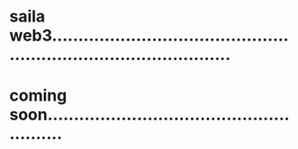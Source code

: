 # saila web3.......................................................................................
# coming soon........................................................
